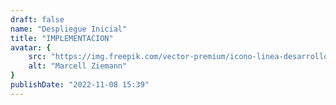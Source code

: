 ```yaml
---
draft: false
name: "Despliegue Inicial"
title: "IMPLEMENTACION"
avatar: {
    src: "https://img.freepik.com/vector-premium/icono-linea-desarrollo-aplicacion-movil-implementacion-software_8071-60038.jpg",
    alt: "Marcell Ziemann"
}
publishDate: "2022-11-08 15:39"
---
```

